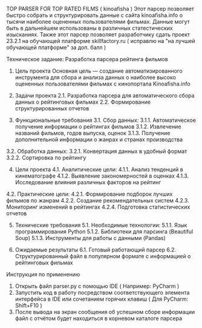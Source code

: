 TOP PARSER FOR TOP RATED FILMS ( kinoafisha )
Этот парсер позволяет быстро собрать и структурировать данные с сайта kinoafisha.info о тысячи наиболее оцененных пользователями фильмах.
Данные могут быть в дальнейшем использованы в различных статестических изысканиях.
Также этот парсер позволяет разработчику сдать проект 23.2.1 на обучающей платформе skillfactory.ru ( исправлю на "на лучшей обучающей платформе" за доп. балл )

Техническое задание: Разработка парсера рейтинга фильмов
1. Цель проекта
Основная цель — создание автоматизированного инструмента для сбора и анализа данных о наиболее высоко оцененных пользователями фильмах с кинопортала Kinoafisha.info

2. Задачи проекта
2.1. Разработка парсера для автоматического сбора данных о рейтинговых фильмах
2.2. Формирование структурированных отчетов

3. Функциональные требования
3.1. Сбор данных:
3.1.1. Автоматическое получение информации о рейтингах фильмов
3.1.2. Извлечение названий фильмов, годов выпуска, оценок
3.1.3. Получение дополнительной информации о жанрах и странах производства

3.2. Обработка данных:
3.2.1. Конвертация данных в удобный формат
3.2.2. Сортировка по рейтингу

4. Цели проекта
4.1. Аналитические цели:
4.1.1. Анализ тенденций в кинематографе
4.1.2. Выявление закономерностей в оценках
4.1.3. Исследование влияния различных факторов на рейтинг

4.2. Практические цели:
4.2.1. Формирование подборок лучших фильмов по жанрам
4.2.2. Создание рекомендательных систем
4.2.3. Мониторинг изменений в рейтингах
4.2.4. Подготовка статистических отчетов

5. Технические требования
5.1. Необходимые технологии:
5.1.1. Язык программирования Python
5.1.2. Библиотеки для парсинга (Beautiful Soup)
5.1.3. Инструменты для работы с данными (Pandas)

6. Ожидаемые результаты
6.1. Готовый работающий парсер
6.2. Структурированный файл в популярном формате с информацией о рейтинговых фильмах

Инструкция по применению
1. Открыть файл parser.py с помощью IDE ( Например: PyCharm )
2. Запустить код в работу посредством соответствующего элемента интерфейса в IDE или сочетанием горячих клавиш ( Для PyCharm: Shift+F10 )
3. После вывода на экран сообщения об успешном сборе информации файл с отчётом будет находиться в корневом каталоге парсера
